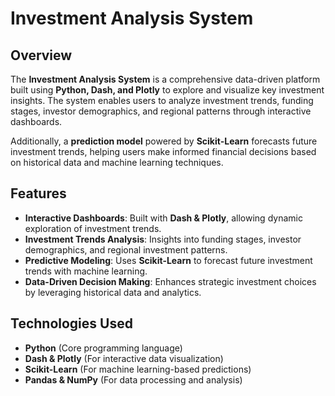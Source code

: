 # Investment Analysis System  

## Overview  
The **Investment Analysis System** is a comprehensive data-driven platform built using **Python, Dash, and Plotly** to explore and visualize key investment insights. The system enables users to analyze investment trends, funding stages, investor demographics, and regional patterns through interactive dashboards.  

Additionally, a **prediction model** powered by **Scikit-Learn** forecasts future investment trends, helping users make informed financial decisions based on historical data and machine learning techniques.  

## Features  
- **Interactive Dashboards**: Built with **Dash & Plotly**, allowing dynamic exploration of investment trends.  
- **Investment Trends Analysis**: Insights into funding stages, investor demographics, and regional investment patterns.  
- **Predictive Modeling**: Uses **Scikit-Learn** to forecast future investment trends with machine learning.  
- **Data-Driven Decision Making**: Enhances strategic investment choices by leveraging historical data and analytics.  

## Technologies Used  
- **Python** (Core programming language)  
- **Dash & Plotly** (For interactive data visualization)  
- **Scikit-Learn** (For machine learning-based predictions)  
- **Pandas & NumPy** (For data processing and analysis)  
